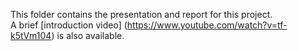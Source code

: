 This folder contains the presentation and report for this project.  
A brief [introduction video] (https://www.youtube.com/watch?v=tf-k5tVm104) is also available.
